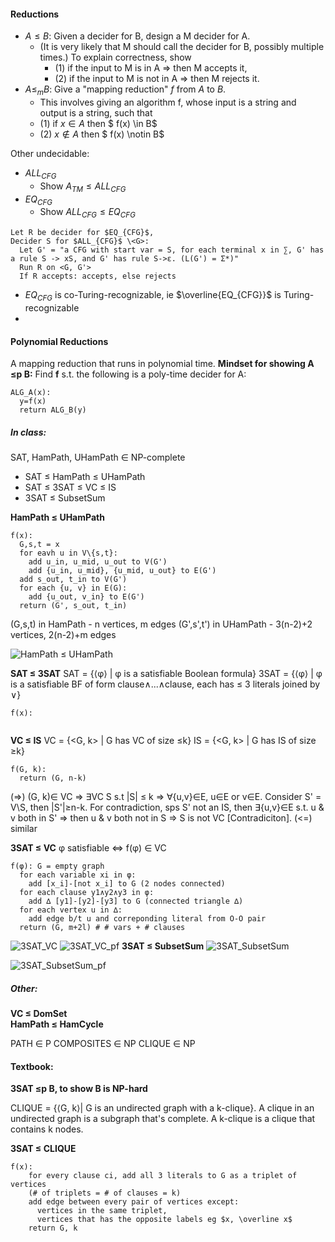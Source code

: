 
#### Reductions
- $A≤B$: Given a decider for B, design a M decider for A. 
  - (It is very likely that M should call the decider for B, possibly multiple times.) 
To explain correctness, show 
    - (1) if the input to M is in A => then M accepts it, 
    - (2) if the input to M is not in A => then M rejects it.
- $A≤_mB$: Give a "mapping reduction" $f$ from $A$ to $B$. 
  - This involves giving an algorithm f, whose input is a string and output is a string, such that 
  - (1) if $x \in A$ then $ f(x) \in B$
  - (2) $x \notin A$ then $ f(x) \notin B$

Other undecidable:
- $ALL_{CFG}$
  - Show $A_{TM}≤ALL_{CFG}$
- $EQ_{CFG}$
  - Show $ALL_{CFG} ≤ EQ_{CFG}$

```
Let R be decider for $EQ_{CFG}$, 
Decider S for $ALL_{CFG}$ \<G>:
  Let G' = "a CFG with start var = S, for each terminal x in ∑, G' has a rule S -> xS, and G' has rule S->ε. (L(G') = Σ*)"
  Run R on <G, G'>
  If R accepts: accepts, else rejects
```

- $EQ_{CFG}$ is co-Turing-recognizable, ie $\overline{EQ_{CFG}}$ is Turing-recognizable
- 

#### Polynomial Reductions
A mapping reduction that runs in polynomial time.
**Mindset for showing A ≤p B:**
Find **f** s.t. the following is a poly-time decider for A:
```
ALG_A(x):
  y=f(x)
  return ALG_B(y)
```

##### In class:
SAT, HamPath, UHamPath ∈ NP-complete

- SAT ≤ HamPath ≤ UHamPath
- SAT ≤ 3SAT ≤ VC ≤ IS
- 3SAT ≤ SubsetSum


**HamPath ≤ UHamPath**
```
f(x):
  G,s,t = x
  for eavh u in V\{s,t}: 
    add u_in, u_mid, u_out to V(G')
    add {u_in, u_mid}, {u_mid, u_out} to E(G')
  add s_out, t_in to V(G')
  for each {u, v} in E(G):
    add {u_out, v_in} to E(G')
  return (G', s_out, t_in)

```
(G,s,t) in HamPath - n vertices, m edges
(G',s',t') in UHamPath - 3(n-2)+2 vertices, 2(n-2)+m edges

![HamPath ≤ UHamPath](HamPath_UHamPath.png)

**SAT ≤ 3SAT**
SAT = {⟨φ⟩ | φ is a satisfiable Boolean formula}
3SAT = {⟨φ⟩ | φ is a satisfiable BF of form clause∧...∧clause, each has ≤ 3 literals joined by ∨}
```
f(x):
  
```
**VC ≤ IS**
VC = {<G, k> | G has VC of size ≤k}
IS = {<G, k> | G has IS of size ≥k}
```
f(G, k):
  return (G, n-k) 
```
(=>) (G, k)∈ VC => ∃VC S s.t |S| ≤ k => ∀{u,v}∈E, u∈E or v∈E. Consider S' = V\S, then |S'|≥n-k. For contradiction, sps S' not an IS, then ∃{u,v}∈E s.t. u & v both in S' => then u & v both not in S => S is not VC [Contradiciton].
(<=) similar

**3SAT ≤ VC**
φ satisfiable <=> f(φ) ∈ VC
```
f(φ): G = empty graph
  for each variable xi in φ:
    add [x_i]-[not x_i] to G (2 nodes connected)
  for each clause y1∧y2∧y3 in φ:
    add ∆ [y1]-[y2]-[y3] to G (connected triangle ∆)
  for each vertex u in ∆:
    add edge b/t u and correponding literal from O-O pair 
  return (G, m+2l) # # vars + # clauses
```
![3SAT_VC](3SAT_VC.png)
![3SAT_VC_pf](3SAT_VC_pf.png)
**3SAT ≤ SubsetSum**
![3SAT_SubsetSum](3SAT_SubsetSum.png)

![3SAT_SubsetSum_pf](3SAT_SubsetSum_pf.png)

##### Other:
**VC ≤ DomSet**  
**HamPath ≤ HamCycle**



PATH ∈ P
COMPOSITES ∈ NP
CLIQUE ∈ NP

#### Textbook:
**3SAT ≤p B, to show B is NP-hard**

CLIQUE = {⟨G, k⟩| G is an undirected graph with a k-clique}.
A clique in an undirected graph is a subgraph that's complete. A k-clique is a clique that contains k nodes.

**3SAT ≤ CLIQUE**
```
f(x):
    for every clause ci, add all 3 literals to G as a triplet of vertices 
    (# of triplets = # of clauses = k)
    add edge between every pair of vertices except: 
      vertices in the same triplet,
      vertices that has the opposite labels eg $x, \overline x$
    return G, k
```
    


